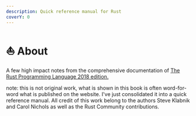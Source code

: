 ```yaml
---
description: Quick reference manual for Rust
coverY: 0
---
```


# ⛵ About

A few high impact notes from the comprehensive documentation of [The Rust Programming Language 2018 edition.](https://doc.rust-lang.org/book/title-page.html)

note: this is not original work, what is shown in this book is often word-for-word what is published on the website. I've just consolidated it into a quick reference manual. All credit of this work belong to the authors Steve Klabnik and Carol Nichols as well as the Rust Community contributions.
